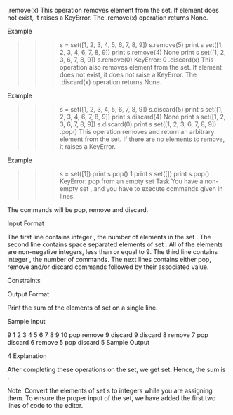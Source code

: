 .remove(x)
This operation removes element  from the set. 
If element  does not exist, it raises a KeyError.
The .remove(x) operation returns None.

Example

>>> s = set([1, 2, 3, 4, 5, 6, 7, 8, 9])
>>> s.remove(5)
>>> print s
set([1, 2, 3, 4, 6, 7, 8, 9])
>>> print s.remove(4)
None
>>> print s
set([1, 2, 3, 6, 7, 8, 9])
>>> s.remove(0)
KeyError: 0
.discard(x)
This operation also removes element  from the set. 
If element  does not exist, it does not raise a KeyError.
The .discard(x) operation returns None.

Example

>>> s = set([1, 2, 3, 4, 5, 6, 7, 8, 9])
>>> s.discard(5)
>>> print s
set([1, 2, 3, 4, 6, 7, 8, 9])
>>> print s.discard(4)
None
>>> print s
set([1, 2, 3, 6, 7, 8, 9])
>>> s.discard(0)
>>> print s
set([1, 2, 3, 6, 7, 8, 9])
.pop()
This operation removes and return an arbitrary element from the set. 
If there are no elements to remove, it raises a KeyError.

Example

>>> s = set([1])
>>> print s.pop()
1
>>> print s
set([])
>>> print s.pop()
KeyError: pop from an empty set
Task
You have a non-empty set , and you have to execute  commands given in  lines.

The commands will be pop, remove and discard.

Input Format

The first line contains integer , the number of elements in the set . 
The second line contains  space separated elements of set . All of the elements are non-negative integers, less than or equal to 9. 
The third line contains integer , the number of commands.
The next  lines contains either pop, remove and/or discard commands followed by their associated value.

Constraints

 

Output Format

Print the sum of the elements of set  on a single line.

Sample Input

9
1 2 3 4 5 6 7 8 9
10
pop
remove 9
discard 9
discard 8
remove 7
pop 
discard 6
remove 5
pop 
discard 5
Sample Output

4
Explanation

After completing these  operations on the set, we get set. Hence, the sum is .

Note: Convert the elements of set s to integers while you are assigning them. To ensure the proper input of the set, we have added the first two lines of code to the editor.
